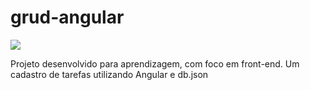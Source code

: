 # grud-angular

![](https://miro.medium.com/max/3440/1*QfmtMDpR23DkpSBOEB50FA.png)

Projeto desenvolvido para aprendizagem, com foco em front-end. Um cadastro de tarefas utilizando Angular e db.json
